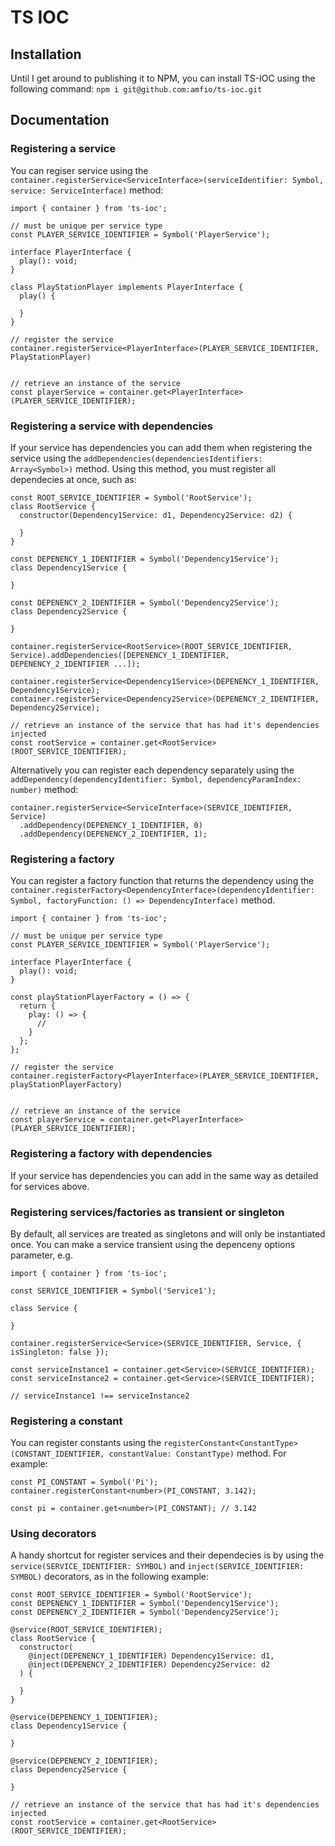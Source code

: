 # TS IOC
## Installation
Until I get around to publishing it to NPM, you can install TS-IOC using the following command:
`npm i git@github.com:amfio/ts-ioc.git` 

## Documentation
### Registering a service
You can regiser service using the `container.registerService<ServiceInterface>(serviceIdentifier: Symbol, service: ServiceInterface)` method:
```
import { container } from 'ts-ioc';

// must be unique per service type
const PLAYER_SERVICE_IDENTIFIER = Symbol('PlayerService');

interface PlayerInterface {
  play(): void;
}

class PlayStationPlayer implements PlayerInterface {
  play() {
    
  }
}

// register the service
container.registerService<PlayerInterface>(PLAYER_SERVICE_IDENTIFIER, PlayStationPlayer)


// retrieve an instance of the service
const playerService = container.get<PlayerInterface>(PLAYER_SERVICE_IDENTIFIER);
```

### Registering a service with dependencies
If your service has dependencies you can add them when registering the service using the `addDependencies(dependenciesIdentifiers: Array<Symbol>)` method. Using this method, you must register all dependecies at once, such as:
```
const ROOT_SERVICE_IDENTIFIER = Symbol('RootService');
class RootService {
  constructor(Dependency1Service: d1, Dependency2Service: d2) {

  }
}

const DEPENENCY_1_IDENTIFIER = Symbol('Dependency1Service');
class Dependency1Service {

}

const DEPENENCY_2_IDENTIFIER = Symbol('Dependency2Service');
class Dependency2Service {

}

container.registerService<RootService>(ROOT_SERVICE_IDENTIFIER, Service).addDependencies([DEPENENCY_1_IDENTIFIER, DEPENENCY_2_IDENTIFIER ...]);

container.registerService<Dependency1Service>(DEPENENCY_1_IDENTIFIER, Dependency1Service);
container.registerService<Dependency2Service>(DEPENENCY_2_IDENTIFIER, Dependency2Service);

// retrieve an instance of the service that has had it's dependencies injected
const rootService = container.get<RootService>(ROOT_SERVICE_IDENTIFIER);
```


Alternatively you can register each dependency separately using the `addDependency(dependencyIdentifier: Symbol, dependencyParamIndex: number)` method:
```
container.registerService<ServiceInterface>(SERVICE_IDENTIFIER, Service)
  .addDependency(DEPENENCY_1_IDENTIFIER, 0)
  .addDependency(DEPENENCY_2_IDENTIFIER, 1);
```

### Registering a factory
You can register a factory function that returns the dependency using the `container.registerFactory<DependencyInterface>(dependencyIdentifier: Symbol, factoryFunction: () => DependencyInterface)` method.
```
import { container } from 'ts-ioc';

// must be unique per service type
const PLAYER_SERVICE_IDENTIFIER = Symbol('PlayerService');

interface PlayerInterface {
  play(): void;
}

const playStationPlayerFactory = () => {
  return {
    play: () => {
      //
    }
  };
};

// register the service
container.registerFactory<PlayerInterface>(PLAYER_SERVICE_IDENTIFIER, playStationPlayerFactory)


// retrieve an instance of the service
const playerService = container.get<PlayerInterface>(PLAYER_SERVICE_IDENTIFIER);
```

### Registering a factory with dependencies
If your service has dependencies you can add in the same way as detailed for services above.

### Registering services/factories as transient or singleton
By default, all services are treated as singletons and will only be instantiated once. You can make a service transient using the depenceny options parameter, e.g.
```
import { container } from 'ts-ioc';

const SERVICE_IDENTIFIER = Symbol('Service1');

class Service {

}

container.registerService<Service>(SERVICE_IDENTIFIER, Service, { isSingleton: false });

const serviceInstance1 = container.get<Service>(SERVICE_IDENTIFIER);
const serviceInstance2 = container.get<Service>(SERVICE_IDENTIFIER);

// serviceInstance1 !== serviceInstance2
```

### Registering a constant
You can register constants using the `registerConstant<ConstantType>(CONSTANT_IDENTIFIER, constantValue: ConstantType)` method. For example:

```
const PI_CONSTANT = Symbol('Pi');
container.registerConstant<number>(PI_CONSTANT, 3.142);

const pi = container.get<number>(PI_CONSTANT); // 3.142
```

### Using decorators
A handy shortcut for register services and their dependecies is by using the `service(SERVICE_IDENTIFIER: SYMBOL)` and `inject(SERVICE_IDENTIFIER: SYMBOL)` decorators, as in the following example:
```
const ROOT_SERVICE_IDENTIFIER = Symbol('RootService');
const DEPENENCY_1_IDENTIFIER = Symbol('Dependency1Service');
const DEPENENCY_2_IDENTIFIER = Symbol('Dependency2Service');

@service(ROOT_SERVICE_IDENTIFIER);
class RootService {
  constructor(
    @inject(DEPENENCY_1_IDENTIFIER) Dependency1Service: d1,
    @inject(DEPENENCY_2_IDENTIFIER) Dependency2Service: d2
  ) {

  }
}

@service(DEPENENCY_1_IDENTIFIER);
class Dependency1Service {

}

@service(DEPENENCY_2_IDENTIFIER);
class Dependency2Service {

}

// retrieve an instance of the service that has had it's dependencies injected
const rootService = container.get<RootService>(ROOT_SERVICE_IDENTIFIER);
```
